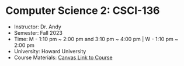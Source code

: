 # Computer Science 2: CSCI-136
- Instructor: Dr. Andy
- Semester: Fall 2023
- Time: M - 1:10 pm ~ 2:00 pm and 3:10 pm ~ 4:00 pm | W - 1:10 pm ~ 2:00 pm 
- University: Howard University
- Course Materials: [Canvas Link to Course](https://canvas.howard.edu/courses/35548)

